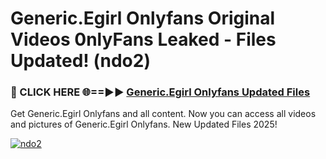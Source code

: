 # Generic.Egirl Onlyfans Original Videos 0nlyFans Leaked - Files Updated! (ndo2)

<h3>🔴 CLICK HERE 🌐==►► <a href="https://tinyurl.com/ehrbuxhb" rel="nofollow">Generic.Egirl Onlyfans Updated Files</a></h3>

Get Generic.Egirl Onlyfans and all content. Now you can access all videos and pictures of Generic.Egirl Onlyfans. New Updated Files 2025!

[![ndo2](https://i.imgur.com/lVYEuWS.gif)](https://tinyurl.com/ehrbuxhb)
